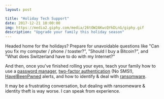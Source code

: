 ```yaml
---
layout: post

title: "Holiday Tech Support"
date: 2017-12-21 10:00:00
img: https://media2.giphy.com/media/26tOW2AKwcQYkDLnG/giphy.gif 
description: "Upgrade your family this holiday season"
---
```


Headed home for the holidays? Prepare for unavoidable questions like "Can you fix my computer / phone / toaster?", "Should I buy a Bitcoin?", and "What does Switzerland have to do with my Internet?"

And then, once you've finished rolling your eyes, teach your family how to use a [password manager](https://www.tomsguide.com/us/best-password-managers,review-3785.html), [two-factor authentication](https://zapier.com/blog/two-factor-authentication-2fa-guide/#apps) (No SMS!), [HaveIBeenPwned](https://haveibeenpwned.com/) alerts, and how to identify & deal with [ransomware](https://www.tomsguide.com/us/ransomware-what-to-do-next,news-25107.html).

It may be a frustrating conversation, but dealing with ransomeware & identity theft is way worse. I can speak from experience.